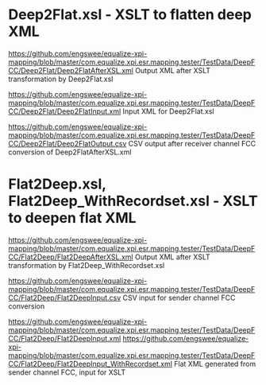 
Deep2Flat.xsl - XSLT to flatten deep XML
=========================

https://github.com/engswee/equalize-xpi-mapping/blob/master/com.equalize.xpi.esr.mapping.tester/TestData/DeepFCC/Deep2Flat/Deep2FlatAfterXSL.xml
Output XML after XSLT transformation by Deep2Flat.xsl

https://github.com/engswee/equalize-xpi-mapping/blob/master/com.equalize.xpi.esr.mapping.tester/TestData/DeepFCC/Deep2Flat/Deep2FlatInput.xml
Input XML for Deep2Flat.xsl

https://github.com/engswee/equalize-xpi-mapping/blob/master/com.equalize.xpi.esr.mapping.tester/TestData/DeepFCC/Deep2Flat/Deep2FlatOutput.csv
CSV output after receiver channel FCC conversion of Deep2FlatAfterXSL.xml

Flat2Deep.xsl, Flat2Deep_WithRecordset.xsl - XSLT to deepen flat XML
=========================

https://github.com/engswee/equalize-xpi-mapping/blob/master/com.equalize.xpi.esr.mapping.tester/TestData/DeepFCC/Flat2Deep/Flat2DeepAfterXSL.xml
Output XML after XSLT transformation by Flat2Deep_WithRecordset.xsl

https://github.com/engswee/equalize-xpi-mapping/blob/master/com.equalize.xpi.esr.mapping.tester/TestData/DeepFCC/Flat2Deep/Flat2DeepInput.csv
CSV input for sender channel FCC conversion

https://github.com/engswee/equalize-xpi-mapping/blob/master/com.equalize.xpi.esr.mapping.tester/TestData/DeepFCC/Flat2Deep/Flat2DeepInput.xml
https://github.com/engswee/equalize-xpi-mapping/blob/master/com.equalize.xpi.esr.mapping.tester/TestData/DeepFCC/Flat2Deep/Flat2DeepInput_WithRecordset.xml
Flat XML generated from sender channel FCC, input for XSLT

